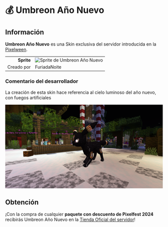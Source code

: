 # 💰 Umbreon Año Nuevo

## Información

**Umbreon Año Nuevo** es una Skin exclusiva del servidor introducida en la [Pixelween](./).

|||
| ------------------------------: | -------------------------------------------------------------------------------------------------------------------------------------- |
|                      **Sprite** | ![Sprite de Umbreon Año Nuevo](../../images/pokemon/pixelween/umbreon_anonuevo_sprite.png)                                                          |                                                                                                             |
|                      Creado por | FuriadaNoite                                                                                                                 |


### Comentario del desarrollador
La creación de esta skin hace referencia al cielo luminoso del año nuevo, con fuegos artificiales

![Vistazo en el juego a Umbreon Año Nuevo](../../images/pokemon/pixelfest/umbreon-preview.png)

## Obtención

¡Con la compra de cualquier **paquete con descuento de Pixelfest 2024** recibirás Umbreon Año Nuevo en la [Tienda Oficial del servidor](https://tienda.mundopixelnet.com/category/servidor-escarlata-1)!
